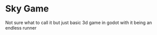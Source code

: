 # Sky Game
Not sure what to call it but just basic 3d game in godot with it being an endless runner
